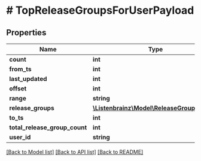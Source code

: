 # # TopReleaseGroupsForUserPayload

## Properties

Name | Type | Description | Notes
------------ | ------------- | ------------- | -------------
**count** | **int** |  |
**from_ts** | **int** |  |
**last_updated** | **int** |  |
**offset** | **int** |  |
**range** | **string** |  |
**release_groups** | [**\Listenbrainz\Model\ReleaseGroupsInner[]**](ReleaseGroupsInner.md) |  |
**to_ts** | **int** |  |
**total_release_group_count** | **int** |  |
**user_id** | **string** |  |

[[Back to Model list]](../../README.md#models) [[Back to API list]](../../README.md#endpoints) [[Back to README]](../../README.md)
